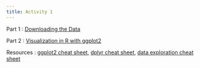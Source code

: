 ```yaml
---
title: Activity 1
---
```


Part 1
  : [Downloading the Data](https://sta175-s22.github.io/slides/loadingData.html)
  
Part 2
  : [Visualization in R with ggplot2](https://sta175-s22.github.io/class_activities/ca_1.html)
  
Resources
  : [ggplot2 cheat sheet](https://raw.githubusercontent.com/rstudio/cheatsheets/master/data-visualization.pdf), [dplyr cheat sheet](https://raw.githubusercontent.com/rstudio/cheatsheets/master/data-transformation.pdf), [data exploration cheat sheet](https://sta175-s22.github.io/data_visualization_summary_cheat_sheet.html)

